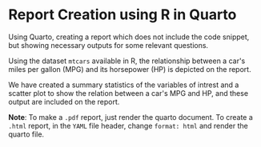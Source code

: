 # Report Creation using R in Quarto

Using Quarto, creating a report which does not include the code snippet, but showing necessary outputs for some relevant questions.

Using the dataset `mtcars` available in R, the relationship between a car's miles per gallon (MPG) and its horsepower (HP) is depicted on the report.

We have created a summary statistics of the variables of intrest and a scatter plot to show the relation between a car's MPG and HP, and these output are included on the report.

**Note**: To make a `.pdf` report, just render the quarto document.
          To create a `.html` report, in the `YAML` file header, change `format: html` and render the quarto file.
